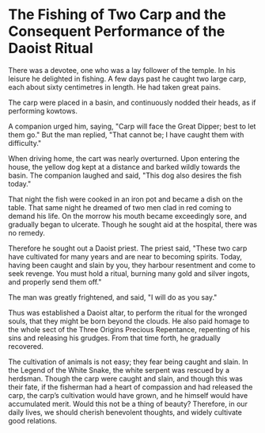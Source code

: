 # The Fishing of Two Carp and the Consequent Performance of the Daoist Ritual

There was a devotee, one who was a lay follower of the temple. In his leisure he delighted in fishing. A few days past he caught two large carp, each about sixty centimetres in length. He had taken great pains.

The carp were placed in a basin, and continuously nodded their heads, as if performing kowtows.

A companion urged him, saying, "Carp will face the Great Dipper; best to let them go." But the man replied, "That cannot be; I have caught them with difficulty."

When driving home, the cart was nearly overturned. Upon entering the house, the yellow dog kept at a distance and barked wildly towards the basin. The companion laughed and said, "This dog also desires the fish today."

That night the fish were cooked in an iron pot and became a dish on the table. That same night he dreamed of two men clad in red coming to demand his life. On the morrow his mouth became exceedingly sore, and gradually began to ulcerate. Though he sought aid at the hospital, there was no remedy.

Therefore he sought out a Daoist priest. The priest said, "These two carp have cultivated for many years and are near to becoming spirits. Today, having been caught and slain by you, they harbour resentment and come to seek revenge. You must hold a ritual, burning many gold and silver ingots, and properly send them off."

The man was greatly frightened, and said, "I will do as you say."

Thus was established a Daoist altar, to perform the ritual for the wronged souls, that they might be born beyond the clouds. He also paid homage to the whole sect of the Three Origins Precious Repentance, repenting of his sins and releasing his grudges. From that time forth, he gradually recovered.

The cultivation of animals is not easy; they fear being caught and slain. In the Legend of the White Snake, the white serpent was rescued by a herdsman. Though the carp were caught and slain, and though this was their fate, if the fisherman had a heart of compassion and had released the carp, the carp’s cultivation would have grown, and he himself would have accumulated merit. Would this not be a thing of beauty? Therefore, in our daily lives, we should cherish benevolent thoughts, and widely cultivate good relations.

